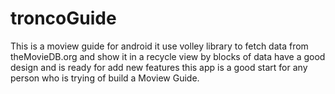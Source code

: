 # troncoGuide
This is a moview guide for android
it use volley library to fetch data from theMovieDB.org 
and show it in a recycle view by blocks of data have a good design and is ready for add new features this app is a good start for any person who is trying of build a Moview Guide.

